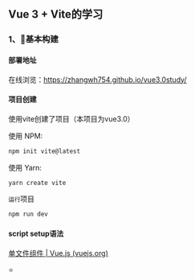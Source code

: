 ## Vue 3 + Vite的学习

### 1、🔧基本构建

#### 部署地址
在线浏览：https://zhangwh754.github.io/vue3.0study/

#### 项目创建

使用vite创建了项目（本项目为vue3.0）

使用 NPM:

```sh
npm init vite@latest
```

使用 Yarn:

```sh
yarn create vite
```

`运行`项目

```sh
npm run dev
```

#### script setup语法

[单文件组件  | Vue.js (vuejs.org)](https://v3.cn.vuejs.org/api/sfc-script-setup.html)

:star:<script setup> 是编译语法糖

script中的代码会被编译为setup中的内容

`不同`

- 不用return声明的变量、函数...
- 不用声明导入的组件...
- 在 <script setup> 中必须使用 defineProps 和 defineEmits API 来声明 props 和 emits
- ...

### 2、✨路由的简单使用

### 创建路由

```js
//src/router/index.js
import { createRouter, createWebHashHistory } from 'vue-router'

// 1. 定义路由组件.
import About from '../components/About.vue'

// 2. 定义一些路由
const routes = [
  { path: '/about', component: About },
]

// 3. 创建路由实例并传递 `routes` 配置
export const router = createRouter({
  history: createWebHashHistory(),
  routes,
})
```

### 使用路由

```vue
//app.vue

<script setup>
import { useRouter, useRoute } from 'vue-router'

const router = useRouter()
const route = useRoute()

//router.push('/about')
</script>
```

### 其他

#### vite.config.js的配置

```js
import { defineConfig } from 'vite'
const { resolve } = require('path') //必须要引入resolve
import vue from '@vitejs/plugin-vue'

export default defineConfig({
  plugins: [vue()],
  server: {
    port: 3400,
    open: true,
  },
  "resolve.alias": {
    '/@/': resolve(__dirname, '@'), //把src改为@
  },
})
```

### 3、✨Pinia的简单使用

#### 创建pinia store

```js
//src/store/index.js
import { createPinia } from 'pinia'

export const store = createPinia()
```

#### 引入store

```js
//main.js
import { createApp } from 'vue'
import App from './App.vue'
import { router } from './router'
import { store } from './store'

createApp(App).use(router).use(store).mount('#app')
```

#### 创建user

`pinia的优点，actions可以放异步操作和同步操作`

```js
import { defineStore } from 'pinia'

export const useUserStore = defineStore({
  id: 'user', // id必填，且需要唯一
  state: () => {
    return {
      name: '张三',
    }
  },
  getters: {
    fullName() {
      return `尼古拉斯 ${this.name}`
    },
  },
  // pinia 可以在actions中同时操作同步或异步
  actions: {
    // 同步修改
    updateName(name) {
      this.name = name
    },
    // 异步修改
    asChangeName(name) {
      setTimeout(() => {
        this.name = name
      }, 500);
    },
  },
})

```

#### 引入和使用

```vue
//components/about.vue

<script>
import { computed, ref } from 'vue'
import { useUserStore } from '../store/user.js'  //引入
export default {
  name: 'About',
  setup() {
    const userStore = useUserStore()
    // const userName = computed(() => `尼古拉斯 ${userStore.name}`)  //这个使用的state
    const userName = computed(() => userStore.fullName)	//这个使用的getters

    const btnClick1 = () => {
      userStore.updateName('王五')
    }
    const btnClick2 = () => {
      userStore.updateName('李六')
    }
    const btnClick3 = () => {
      userStore.asChangeName('丁七')	//这个是异步
    }

    return {
      userName,
      btnClick1,
      btnClick2,
      btnClick3,
    }
  },
}
</script>
```

